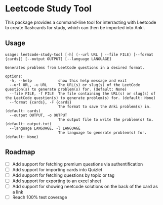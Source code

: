 # Leetcode Study Tool
This package provides a command-line tool for interracting with Leetcode to create flashcards for study,
which can then be imported into Anki.

## Usage 
```shell
usage: leetcode-study-tool [-h] (--url URL | --file FILE) [--format {cards}] [--output OUTPUT] [--language LANGUAGE]

Generates problems from LeetCode questions in a desired format.

options:
  -h, --help            show this help message and exit
  --url URL, -u URL     The URL(s) or slug(s) of the LeetCode question(s) to generate problem(s) for. (default: None)
  --file FILE, -f FILE  The file containing the URL(s) or slug(s) of the LeetCode question(s) to generate problem(s) for. (default: None)
  --format {cards}, -F {cards}
                        The format to save the Anki problem(s) in. (default: cards)
  --output OUTPUT, -o OUTPUT
                        The output file to write the problem(s) to. (default: output.txt)
  --language LANGUAGE, -l LANGUAGE
                        The language to generate problem(s) for. (default: None)
```

## Roadmap 
- [ ] Add support for fetching premium questions via authentification
- [ ] Add support for importing cards into Quizlet
- [ ] Add support for fetching questions by topic or tag 
- [ ] Add support for exporting to an excel sheet
- [ ] Add support for showing neetcode solutions on the back of the card as a link
- [ ] Reach 100% test coverage